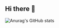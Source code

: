 ## Hi there 👋

 ![Anurag's GitHub stats](https://github-readme-stats.vercel.app/api?username=anuraghazra&show_icons=true&theme=transparent)
<!--
**Novorsky/Novorsky** is a ✨ _special_ ✨ repository because its `README.md` (this file) appears on your GitHub profile.

Here are some ideas to get you started:

- 🔭 I’m currently working on ...
- 🌱 I’m currently learning ...
- 👯 I’m looking to collaborate on ...
- 🤔 I’m looking for help with ...
- 💬 Ask me about ...
- 📫 How to reach me: ...
- 😄 Pronouns: ...
- ⚡ Fun fact: ...
-->
